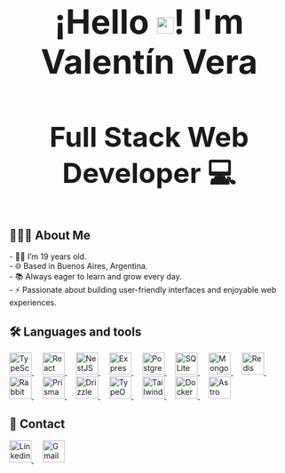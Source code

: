 <div align="center">
  <h3 style="font-size: 60px;">¡Hello <img src="https://raw.githubusercontent.com/iampavangandhi/iampavangandhi/master/gifs/Hi.gif" width="30px">! I'm Valentín Vera</h3>
  <h3 style="font-size: 50px;">Full Stack Web Developer 💻</h3>
</div>

<h2>👨🏻‍💻 About Me</h2>

<p>
- 👦🏻 I’m 19 years old.<br>
- 🌐 Based in Buenos Aires, Argentina.<br>
- 📚 Always eager to learn and grow every day.<br>
- ⚡ Passionate about building user-friendly interfaces and enjoyable web experiences.
</p>

<h2>🛠 Languages and tools</h2>

<div>
  <a href="https://www.typescriptlang.org/" target="_blank">
    <img src="https://svgl.app/library/typescript.svg" height="40" alt="TypeScript Logo"/>
  </a>
  <img width="12"/>
  <a href="https://react.dev/" target="_blank">
    <img src="https://svgl.app/library/react_dark.svg" height="40" alt="React Logo"/>
  </a>
  <img width="12"/>
  <a href="https://nestjs.com/" target="_blank">
    <img src="https://svgl.app/library/nestjs.svg" height="40" alt="NestJS Logo"/>
  </a>
  <img width="12"/>
  <a href="https://expressjs.com/" target="_blank">
    <img src="https://svgl.app/library/expressjs_dark.svg" height="40" alt="Express.js Logo"/>
  </a>
  <img width="12"/>
  <a href="https://www.postgresql.org/" target="_blank">
    <img src="https://svgl.app/library/postgresql.svg" height="40" alt="PostgreSQL Logo"/>
  </a>
  <img width="12"/>
  <a href="https://www.sqlite.org/" target="_blank">
    <img src="https://svgl.app/library/sqlite.svg" height="40" alt="SQLite Logo"/>
  </a>
  <img width="12"/>
  <a href="https://www.mongodb.com/" target="_blank">
    <img src="https://svgl.app/library/mongodb.svg" height="40" alt="MongoDB Logo"/>
  </a>
  <img width="12"/>
  <a href="https://redis.io/" target="_blank">
    <img src="https://svgl.app/library/redis.svg" height="40" alt="Redis Logo"/>
  </a>
  <img width="12"/>
  <a href="https://www.rabbitmq.com/" target="_blank">
    <img src="https://cdn.jsdelivr.net/gh/devicons/devicon/icons/rabbitmq/rabbitmq-original.svg" height="40" alt="RabbitMQ Logo"/>
  </a>
  <img width="12"/>
  <a href="https://www.prisma.io/" target="_blank">
    <img src="https://svgl.app/library/prisma_dark.svg" height="40" alt="PrismaORM Logo"/>
  </a>
  <img width="12"/>
  <a href="https://orm.drizzle.team/" target="_blank">
    <img src="https://svgl.app/library/drizzle-orm_dark.svg" height="40" alt="DrizzleORM Logo"/>
  </a>
  <img width="12"/>
  <a href="https://typeorm.io/" target="_blank">
    <img src="https://svgl.app/library/typeorm.svg" height="40" alt="TypeORM Logo"/>
  </a>
  <img width="12"/>
  <a href="https://tailwindcss.com/" target="_blank">
    <img src="https://svgl.app/library/tailwindcss.svg" height="40" alt="Tailwind CSS Logo"/>
  </a>
  <img width="12"/>
  <a href="https://www.docker.com/" target="_blank">
    <img src="https://svgl.app/library/docker.svg" height="40" alt="Docker Logo"/>
  </a>
  <img width="12"/>
  <a href="https://astro.build/" target="_blank">
    <img src="https://svgl.app/library/astro_dark.svg" height="40" alt="Astro Logo"/>
  </a>
</div>

<h2>📨 Contact</h2>

<div>
    <a href="https://www.linkedin.com/in/valentinvera/" target="_blank" title="https://www.linkedin.com/in/valentinvera/">
      <img src="https://svgl.app/library/linkedin.svg" height="40" alt="Linkedin logo"/>
    </a>
    <img width="12"/>
    <a href="mailto:valentinvera2805@gmail.com" target="_blank" title="valentinvera2805@gmail.com">
      <img src="https://svgl.app/library/gmail.svg" height="40" alt="Gmail Logo"/>
    </a>
</div>
